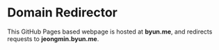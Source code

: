 # Domain Redirector

This GitHub Pages based webpage is hosted at **byun.me**, and redirects requests to **jeongmin.byun.me**.